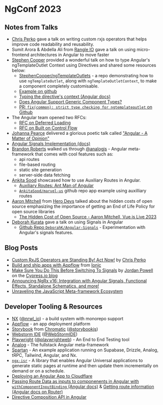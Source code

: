 # NgConf 2023

## Notes from Talks
- [Chris Perko](https://twitter.com/ChrisJPerko) gave a talk on writing custom rxjs operators that helps improve code readability and reusability. 
- Sumit Arora & Abdella Ali from [Rangle IO](https://twitter.com/rangleio) gave a talk on using micro-frontend architectures in Angular to move faster
- [Stephen Cooper](https://twitter.com/SCooperDev) provided a wonderful talk on how to type Angular's ngTemplateOutlet Context using Directives and shared some resources below:
    - [StephenCooper/ngTemplateOutlets](https://github.com/StephenCooper/ngTemplateOutlets) - a repo demonstrating how to use `ngTemplateOutlet`, along with `ngTemplateOutletContext`, to make a component completely customisable.
    - [Example on github](https://github.com/StephenCooper/ngTemplateOutlets/commit/898c720bc5f72797c18d6476085ea849301eba76)
    - [Typing the directive's context (Angular docs)](https://angular.io/guide/structural-directives#typing-the-directives-context)
    - [Does Angular Support Generic Component Types?](https://scooper.dev/blog/does-angular-support-generic-component-types-4fkm/)
    - [PR: `fix(common): strict type checking for ngtemplateoutlet` on Github](https://github.com/angular/angular/pull/48374)
- The Angular team opened two RFCs: 
    - [RFC on Deferred Loading](https://github.com/angular/angular/discussions/50716)
    - [RFC on Built on Control Flow](https://github.com/angular/angular/discussions/50719)
- [Johanna Pearce](https://twitter.com/jhannapearce) delivered a glorious poetic talk called ["Angular - A Matter of Opinion"](https://jopearce.co.uk/poetry/angular-amoo/)
- [Angular Signals Implementation (docs)](https://angular.io/guide/signals)
- [Brandon Roberts](https://twitter.com/@brandontroberts) walked us through [@analogjs](https://twitter.com/analogjs) - Angular meta-framework that comes with cool features such as: 
    - api routes
    - file-based routing
    - static site generation
    - server-side data fetching
- [Ankita Sood](https://twitter.com/GuacamoleAnkita) showcased how to use Auxiliary Routes in Angular.
    - [Auxiliary Routes: Ant Man of Angular](https://slides.com/ankitasood/ngconf-auxroutes)
    - [`AnkitaSood/marvel-us`](https://github.com/AnkitaSood/marvel-us) github repo app example using auxilliary routes
- [Aaron Mitchell](https://twitter.com/AaronMitchy) from 
[Hero Devs](https://twitter.com/herodevs) talked about the hidden costs of open source emphasizing the importance of getting an End of Life Policy for open source libraries
    - [The Hidden Cost of Open Source - Aaron Mitchell, Vue.js Live 2023](https://www.youtube.com/watch?v=QskhAjTwJXQ&t=2s&ab_channel=JavaScriptConferencesbyGitNation)
- [Deborah Kurata](https://twitter.com/deborahkurata) gave a talk on using Signals in Angular
    - [Github Repo `DeborahK/Angular-Signals`](https://github.com/DeborahK/Angular-Signals) - Experimentation with Angular's signals features.

## Blog Posts
- [Custom RxJS Operators are Standing By! Act Now!](https://perko.dev/talks/2023-06-13-custom-rxjs-operators-talk) by [Chris Perko](https://twitter.com/ChrisJPerko)
- [Build and ship apps with Appflow](https://go.ionic.io/mobile-ci-cd) from [Ionic](https://ionic.io)
- [Make Sure You Do This Before Switching To Signals](https://www.cypress.io/blog/2023/04/19/switching-to-signals-angular/) by [Jordan Powell](https://twitter.com/JordanPowell88) on the [Cypress.io blog](https://www.cypress.io/blog/)
- [Announcing NgRx v16: Integration with Angular Signals, Functional Effects, Standalone Schematics, and more!](https://dev.to/ngrx/announcing-ngrx-v16-integration-with-angular-signals-functional-effects-standalone-schematics-and-more-5gk6)
- [Unraveling the JavaScript Meta-framework Ecosystem](https://prismic.io/blog/javascript-meta-frameworks-ecosystem)

## Developer Tooling & Resources
- [NX](https://nx.dev/) ([@nrwl_io](https://twitter.com/nrwl_io)) - a build system with monorepo support
- [Appflow](https://ionic.io/appflow) - an app deployment platform
- [Storybook](https://storybook.js.org/) from [Chromatic](https://www.chromatic.com/) ([@storybookjs](https://twitter.com/storybookjs))
- [Webstorm IDE](https://www.jetbrains.com/help/webstorm/angular.html#angular_cli_open_existing_application) ([@WebStormIDE](https://twitter.com/WebStormIDE))
- [Playwright](https://playwright.dev/) ([@playwrightweb](https://twitter.com/playwrightweb)) - An End to End Testing tool
- [Analog](https://analogjs.org/) - The fullstack Angular meta-framework
- [Spartan](https://github.com/goetzrobin/spartan) - An example application running on Supabase, Drizzle, Analog, tRPC, Tailwind, Angular, and Nx.
- [`ngx-isr`](https://github.com/eneajaho/ngx-isr) - A library that enables Angular Universal applications to generate static pages at runtime and then update them incrementally on demand or on a schedule.
- [Deploying an Angular App to Cloudflare](https://developers.cloudflare.com/pages/framework-guides/deploy-an-angular-site/)
- [Passing Route Data as inputs to componenents in Angular with `withComponentInputBinding` (Angular docs)](https://angular.io/api/router/withComponentInputBinding) & [Getting route information (Angular docs on Router)](https://angular.io/guide/router#getting-route-information)
- [Directive Composition API in Angular](https://angular.io/guide/directive-composition-api)